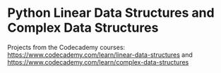 # Python Linear Data Structures and Complex Data Structures

Projects from the Codecademy courses: https://www.codecademy.com/learn/linear-data-structures 
and https://www.codecademy.com/learn/complex-data-structures
